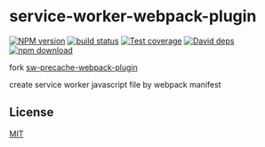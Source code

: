 # service-worker-webpack-plugin

[![NPM version][npm-image]][npm-url]
[![build status][travis-image]][travis-url]
[![Test coverage][codecov-image]][codecov-url]
[![David deps][david-image]][david-url]
[![npm download][download-image]][download-url]

[npm-image]: https://img.shields.io/npm/v/service-worker-webpack-plugin.svg?style=flat-square
[npm-url]: https://npmjs.org/package/service-worker-webpack-plugin
[travis-image]: https://img.shields.io/travis/hubcarl/service-worker-webpack-plugin.svg?style=flat-square
[travis-url]: https://travis-ci.org/hubcarl/service-worker-webpack-plugin
[codecov-image]: https://codecov.io/gh/hubcarl/service-worker-webpack-plugin/branch/master/graph/badge.svg
[codecov-url]: https://codecov.io/gh/hubcarl/service-worker-webpack-plugin
[david-image]: https://img.shields.io/david/hubcarl/service-worker-webpack-plugin.svg?style=flat-square
[david-url]: https://david-dm.org/hubcarl/service-worker-webpack-plugin
[snyk-image]: https://snyk.io/test/npm/service-worker-webpack-plugin/badge.svg?style=flat-square
[snyk-url]: https://snyk.io/test/npm/service-worker-webpack-plugin
[download-image]: https://img.shields.io/npm/dm/service-worker-webpack-plugin.svg?style=flat-square
[download-url]: https://npmjs.org/package/service-worker-webpack-plugin

fork [sw-precache-webpack-plugin](https://github.com/goldhand/sw-precache-webpack-plugin)

create service worker javascript file by webpack manifest

## License

[MIT](LICENSE)
